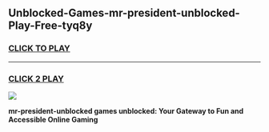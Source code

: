 
## Unblocked-Games-mr-president-unblocked-Play-Free-tyq8y
<h3>
<a href="https://premium76.site?title=mr-president-unblocked&ref=23A">CLICK TO PLAY</a></h3>
<hr>

<h3>
<a href="https://premium76.site?title=mr-president-unblocked&ref=23A">CLICK 2 PLAY</a>
  
</h3>

<a href="https://premium76.site?title=mr-president-unblocked&ref=23A"><img src="https://clearcache.store/games.png"></a>


**mr-president-unblocked games unblocked: Your Gateway to Fun and Accessible Online Gaming**
